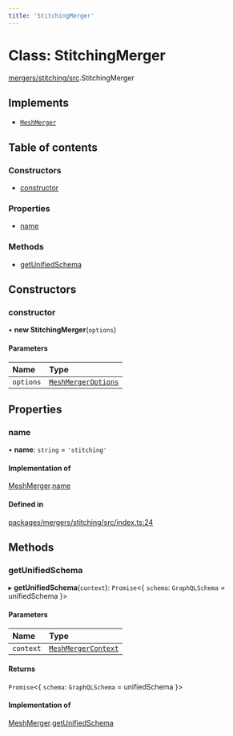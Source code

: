```yaml
---
title: 'StitchingMerger'
---
```


# Class: StitchingMerger

[mergers/stitching/src](../modules/mergers_stitching_src).StitchingMerger

## Implements

- [`MeshMerger`](/docs/api/interfaces/types_src.MeshMerger)

## Table of contents

### Constructors

- [constructor](mergers_stitching_src.StitchingMerger#constructor)

### Properties

- [name](mergers_stitching_src.StitchingMerger#name)

### Methods

- [getUnifiedSchema](mergers_stitching_src.StitchingMerger#getunifiedschema)

## Constructors

### constructor

• **new StitchingMerger**(`options`)

#### Parameters

| Name | Type |
| :------ | :------ |
| `options` | [`MeshMergerOptions`](/docs/api/interfaces/types_src.MeshMergerOptions) |

## Properties

### name

• **name**: `string` = `'stitching'`

#### Implementation of

[MeshMerger](/docs/api/interfaces/types_src.MeshMerger).[name](/docs/api/interfaces/types_src.MeshMerger#name)

#### Defined in

[packages/mergers/stitching/src/index.ts:24](https://github.com/Urigo/graphql-mesh/blob/master/packages/mergers/stitching/src/index.ts#L24)

## Methods

### getUnifiedSchema

▸ **getUnifiedSchema**(`context`): `Promise`<{ `schema`: `GraphQLSchema` = unifiedSchema }\>

#### Parameters

| Name | Type |
| :------ | :------ |
| `context` | [`MeshMergerContext`](/docs/api/interfaces/types_src.MeshMergerContext) |

#### Returns

`Promise`<{ `schema`: `GraphQLSchema` = unifiedSchema }\>

#### Implementation of

[MeshMerger](/docs/api/interfaces/types_src.MeshMerger).[getUnifiedSchema](/docs/api/interfaces/types_src.MeshMerger#getunifiedschema)
